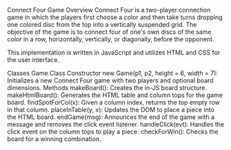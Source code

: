 Connect Four Game
Overview
Connect Four is a two-player connection game in which the players first choose a color and then take turns dropping one colored disc from the top into a vertically suspended grid. The objective of the game is to connect four of one's own discs of the same color in a row, horizontally, vertically, or diagonally, before the opponent.

This implementation is written in JavaScript and utilizes HTML and CSS for the user interface.

Classes
Game Class
Constructor
new Game(p1, p2, height = 6, width = 7): Initializes a new Connect Four game with two players and optional board dimensions.
Methods
makeBoard(): Creates the in-JS board structure.
makeHtmlBoard(): Generates the HTML table and column tops for the game board.
findSpotForCol(x): Given a column index, returns the top empty row in that column.
placeInTable(y, x): Updates the DOM to place a piece into the HTML board.
endGame(msg): Announces the end of the game with a message and removes the click event listener.
handleClick(evt): Handles the click event on the column tops to play a piece.
checkForWin(): Checks the board for a winning combination.
